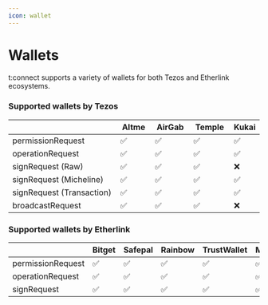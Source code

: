 ```yaml
---
icon: wallet
---
```


# Wallets

t:connect supports a variety of wallets for both Tezos and Etherlink ecosystems.

### Supported wallets by Tezos

<table><thead><tr><th width="408"></th><th width="80">Altme</th><th width="88">AirGab</th><th width="92">Temple</th><th>Kukai</th></tr></thead><tbody><tr><td>permissionRequest</td><td>✅</td><td>✅</td><td>✅</td><td>✅</td></tr><tr><td>operationRequest</td><td>✅</td><td>✅</td><td>✅</td><td>✅</td></tr><tr><td>signRequest (Raw)</td><td>✅</td><td>✅</td><td>✅</td><td>❌</td></tr><tr><td>signRequest (Micheline)</td><td>✅</td><td>✅</td><td>✅</td><td>✅</td></tr><tr><td>signRequest (Transaction)</td><td>✅</td><td>✅</td><td>✅</td><td>✅</td></tr><tr><td>broadcastRequest</td><td>✅</td><td>✅</td><td>✅</td><td>❌</td></tr></tbody></table>

### Supported wallets by Etherlink

<table><thead><tr><th width="179"></th><th width="104">Bitget</th><th width="106">Safepal</th><th width="120">Rainbow</th><th width="121">TrustWallet</th><th>MetaMask</th></tr></thead><tbody><tr><td>permissionRequest</td><td>✅</td><td>✅</td><td>✅</td><td>✅</td><td>✅</td></tr><tr><td>operationRequest</td><td>✅</td><td>✅</td><td>✅</td><td>✅</td><td>✅</td></tr><tr><td>signRequest</td><td>✅</td><td>✅</td><td>✅</td><td>✅</td><td>✅</td></tr></tbody></table>

